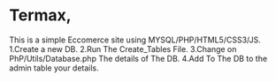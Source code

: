 # Termax,
This is a simple Eccomerce site using MYSQL/PHP/HTML5/CSS3/JS.
1.Create a new DB.
2.Run The Create_Tables File.
3.Change on PhP/Utils/Database.php The details of The DB.
4.Add To The DB to the admin table your details.
